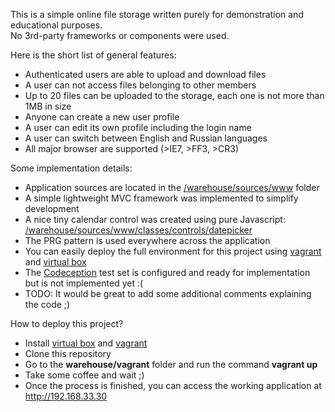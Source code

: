 This is a simple online file storage written purely for demonstration and educational purposes.
<br>
No 3rd-party frameworks or components were used.
<p>
Here is the short list of general features:
<ul>
  <li>Authenticated users are able to upload and download files</li>
  <li>A user can not access files belonging to other members</li>
  <li>Up to 20 files can be uploaded to the storage, each one is not more than 1MB in size</li>
  <li>Anyone can create a new user profile</li>
  <li>A user can edit its own profile including the login name</li>
  <li>A user can switch between English and Russian languages</li>
  <li>All major browser are supported (>IE7, >FF3, >CR3)
</ul>
</p>
<p>
Some implementation details:
<ul>
  <li>Application sources are located in the <a href="https://github.com/polosat/warehouse/tree/master/sources/www">/warehouse/sources/www</a> folder</li>
  <li>A simple lightweight MVC framework was implemented to simplify development</li>
  <li>A nice tiny calendar control was created using pure Javascript: <a href="https://github.com/polosat/warehouse/tree/master/sources/www/classes/controls/datepicker">/warehouse/sources/www/classes/controls/datepicker</a></li>
  <li>The PRG pattern is used everywhere across the application</li>
  <li>You can easily deploy the full environment for this project using <a href="https://www.vagrantup.com">vagrant</a> and <a href="https://www.virtualbox.org">virtual box</a></li>
  <li>The <a href="http://codeception.com">Codeception</a> test set is configured and ready for implementation but is not implemented yet :(</li>
  <li>TODO: It would be great to add some additional comments explaining the code ;)</li>
</ul>
</p>
<p>
How to deploy this project?
<ul>
  <li>Install <a href="https://www.virtualbox.org">virtual box</a> and <a href="https://www.vagrantup.com">vagrant</a></li> 
  <li>Clone this repository</li>
  <li>Go to the <b>warehouse/vagrant</b> folder and run the command <b>vagrant up</b></li>
  <li>Take some coffee and wait ;)</li>
  <li>Once the process is finished, you can access the working application at <a href="http://192.168.33.30">http://192.168.33.30</a></li>
</ul>
</p>
